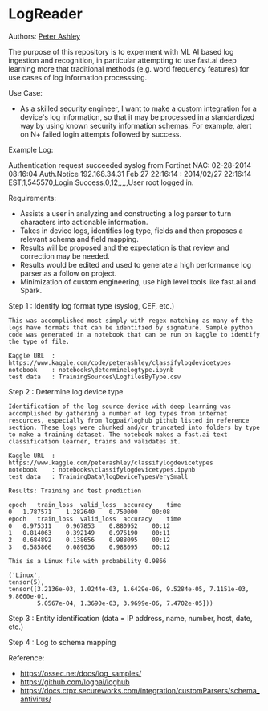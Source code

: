 # LogReader

Authors: 
  [Peter Ashley](https://www.linkedin.com/in/petersouleashley/)

The purpose of this repository is to experment with ML AI based log ingestion and recognition, in particular attempting to use fast.ai deep learning more that traditional methods (e.g. word frequency features) for use cases of log information processsing. 

Use Case:
- As a skilled security engineer, I want to make a custom integration for a device's log information, so that it may be processed in a standardized way by using known security information schemas. For example, alert on N+ failed login attempts followed by success.

Example Log: 

Authentication request succeeded syslog from Fortinet NAC:
02-28-2014 08:16:04 Auth.Notice 192.168.34.31 Feb 27 22:16:14 : 2014/02/27 22:16:14 EST,1,545570,Login Success,0,12,,,,,User root logged in.

Requirements:
- Assists a user in analyzing and constructing a log parser to turn characters into actionable information.
- Takes in device logs, identifies log type, fields and then proposes a relevant schema and field mapping.
- Results will be proposed and the expectation is that review and correction may be needed.
- Results would be edited and used to generate a high performance log parser as a follow on project.
- Minimization of custom engineering, use high level tools like fast.ai and Spark. 

Step 1 : Identify log format type (syslog, CEF, etc.) 

	This was accomplished most simply with regex matching as many of the logs have formats that can be identified by signature. Sample python code was generated in a notebook that can be run on kaggle to identify the type of file.

	Kaggle URL	: https://www.kaggle.com/code/peterashley/classifylogdevicetypes
	notebook	: notebooks\determinelogtype.ipynb
	test data	: TrainingSources\LogfilesByType.csv

Step 2 : Determine log device type

	Identification of the log source device with deep learning was accomplished by gathering a number of log types from internet resources, especially from logpai/loghub github listed in reference section. These logs were chunked and/or truncated into folders by type to make a training dataset. The notebook makes a fast.ai text classification learner, trains and validates it. 

	Kaggle URL	: https://www.kaggle.com/peterashley/classifylogdevicetypes
	notebook	: notebooks\classifylogdevicetypes.ipynb
	test data	: TrainingData\logDeviceTypesVerySmall

	Results: Training and test prediction

	epoch	train_loss	valid_loss	accuracy	time
	0	1.787571	1.282640	0.750000	00:08
	epoch	train_loss	valid_loss	accuracy	time
	0	0.975311	0.967853	0.880952	00:12
	1	0.814063	0.392149	0.976190	00:11
	2	0.684892	0.138656	0.988095	00:12
	3	0.585866	0.089036	0.988095	00:12

	This is a Linux file with probability 0.9866

	('Linux',
	tensor(5),
	tensor([3.2136e-03, 1.0244e-03, 1.6429e-06, 9.5284e-05, 7.1151e-03, 9.8660e-01,
			5.0567e-04, 1.3690e-03, 3.9699e-06, 7.4702e-05]))

Step 3 : Entity identification (data = IP address, name, number, host, date, etc.)

Step 4 : Log to schema mapping

	
Reference:
- https://ossec.net/docs/log_samples/
- https://github.com/logpai/loghub
- https://docs.ctpx.secureworks.com/integration/customParsers/schema_antivirus/




  
